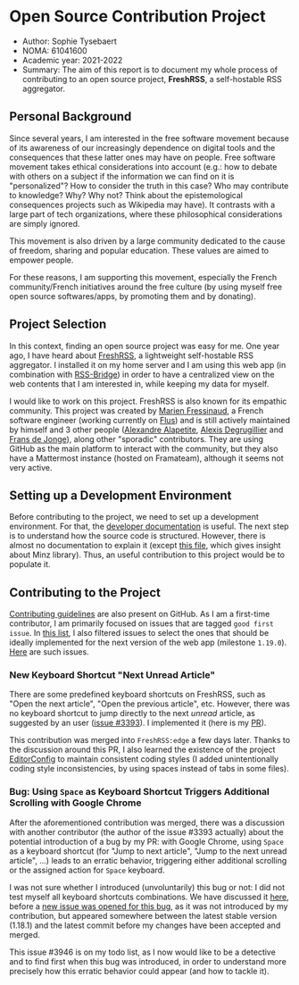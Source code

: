 # Open Source Contribution Project

- Author: Sophie Tysebaert
- NOMA: 61041600
- Academic year: 2021-2022
- Summary: The aim of this report is to document my whole process of contributing to an open source project, **FreshRSS**, a self-hostable RSS aggregator.

## Personal Background

Since several years, I am interested in the free software movement because of its awareness of our increasingly dependence on digital tools and the consequences that these latter ones may have on people. Free software movement takes ethical considerations into account (e.g.: how to debate with others on a subject if the information we can find on it is "personalized"? How to consider the truth in this case? Who may contribute to knowledge? Why? Why not? Think about the epistemological consequences projects such as Wikipedia may have). It contrasts with a large part of tech organizations, where these philosophical considerations are simply ignored.

This movement is also driven by a large community dedicated to the cause of freedom, sharing and popular education. These values are aimed to empower people.

For these reasons, I am supporting this movement, especially the French community/French initiatives around the free culture (by using myself free open source softwares/apps, by promoting them and by donating).

## Project Selection

In this context, finding an open source project was easy for me. One year ago, I have heard about [FreshRSS](https://freshrss.org), a lightweight self-hostable RSS aggregator. I installed it on my home server and I am using this web app (in combination with [RSS-Bridge](https://github.com/RSS-Bridge/rss-bridge)) in order to have a centralized view on the web contents that I am interested in, while keeping my data for myself.

I would like to work on this project. FreshRSS is also known for its empathic community. This project was created by [Marien Fressinaud](https://marienfressinaud.fr/), a French software engineer (working currently on [Flus](https://flus.fr/)) and is still actively maintained by himself and 3 other people ([Alexandre Alapetite](https://github.com/Alkarex), [Alexis Degrugillier](https://github.com/aledeg) and [Frans de Jonge](https://github.com/Frenzie)), along other "sporadic" contributors. They are using GitHub as the main platform to interact with the community, but they also have a Mattermost instance (hosted on Framateam), although it seems not very active.

## Setting up a Development Environment

Before contributing to the project, we need to set up a development environment. For that, the [developer documentation](https://freshrss.github.io/FreshRSS/en/developers/02_First_steps.html) is useful. The next step is to understand how the source code is structured. However, there is almost no documentation to explain it (except [this file](https://github.com/FreshRSS/FreshRSS/blob/edge/docs/en/developers/03_Backend/05_Extensions.md), which gives insight about Minz library). Thus, an useful contribution to this project would be to populate it.

## Contributing to the Project

[Contributing guidelines](https://github.com/FreshRSS/FreshRSS/blob/master/CONTRIBUTING.md) are also present on GitHub. As I am a first-time contributor, I am primarily focused on issues that are tagged `good first issue`. In [this list](https://github.com/FreshRSS/FreshRSS/contribute), I also filtered issues to select the ones that should be ideally implemented for the next version of the web app (milestone `1.19.0`). [Here](https://github.com/FreshRSS/FreshRSS/issues?q=is%3Aopen+is%3Aissue+milestone%3A1.19.0+label%3A%22good+first+issue%22) are such issues.

### New Keyboard Shortcut "Next Unread Article"

There are some predefined keyboard shortcuts on FreshRSS, such as "Open the next article", "Open the previous article", etc. However, there was no keyboard shortcut to jump directly to the next *unread* article, as suggested by an user ([issue #3393](https://github.com/FreshRSS/FreshRSS/issues/3393)). I implemented it (here is my [PR](https://github.com/FreshRSS/FreshRSS/pull/3891)).

This contribution was merged into `FreshRSS:edge` a few days later. Thanks to the discussion around this PR, I also learned the existence of the project [EditorConfig](https://editorconfig.org/) to maintain consistent coding styles (I added unintentionally coding style inconsistencies, by using spaces instead of tabs in some files).

### Bug: Using `Space` as Keyboard Shortcut Triggers Additional Scrolling with Google Chrome

After the aforementioned contribution was merged, there was a discussion with another contributor (the author of the issue #3393 actually) about the potential introduction of a bug by my PR: with Google Chrome, using `Space` as a keyboard shortcut (for "Jump to next article", "Jump to the next unread article", ...) leads to an erratic behavior, triggering either additional scrolling or the assigned action for `Space` keyboard.

I was not sure whether I introduced (unvoluntarily) this bug or not: I did not test myself all keyboard shortcuts combinations. We have discussed it [here](https://github.com/FreshRSS/FreshRSS/pull/3891#issuecomment-952015867), before a [new issue was opened for this bug](https://github.com/FreshRSS/FreshRSS/issues/3946), as it was not introduced by my contribution, but appeared somewhere between the latest stable version (1.18.1) and the latest commit before my changes have been accepted and merged.

This issue #3946 is on my todo list, as I now would like to be a detective and to find first when this bug was introduced, in order to understand more precisely how this erratic behavior could appear (and how to tackle it).